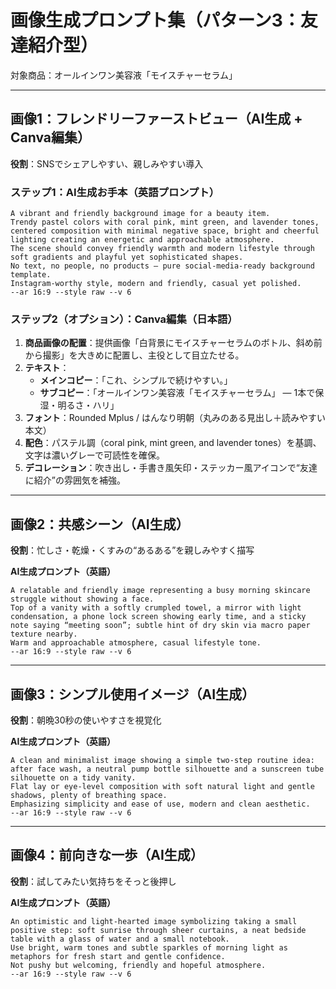 # 画像生成プロンプト集（パターン3：友達紹介型）
対象商品：オールインワン美容液「モイスチャーセラム」

---

## 画像1：フレンドリーファーストビュー（AI生成 + Canva編集）
**役割**：SNSでシェアしやすい、親しみやすい導入

### ステップ1：AI生成お手本（英語プロンプト）
```
A vibrant and friendly background image for a beauty item. 
Trendy pastel colors with coral pink, mint green, and lavender tones, centered composition with minimal negative space, bright and cheerful lighting creating an energetic and approachable atmosphere. 
The scene should convey friendly warmth and modern lifestyle through soft gradients and playful yet sophisticated shapes. 
No text, no people, no products — pure social-media-ready background template. 
Instagram-worthy style, modern and friendly, casual yet polished. 
--ar 16:9 --style raw --v 6
```

### ステップ2（オプション）：Canva編集（日本語）
1. **商品画像の配置**：提供画像「白背景にモイスチャーセラムのボトル、斜め前から撮影」を大きめに配置し、主役として目立たせる。  
2. **テキスト**：
   - **メインコピー**：「これ、シンプルで続けやすい。」
   - **サブコピー**：「オールインワン美容液「モイスチャーセラム」 — 1本で保湿・明るさ・ハリ」
3. **フォント**：Rounded Mplus / はんなり明朝（丸みのある見出し＋読みやすい本文）  
4. **配色**：パステル調（coral pink, mint green, and lavender tones）を基調、文字は濃いグレーで可読性を確保。  
5. **デコレーション**：吹き出し・手書き風矢印・ステッカー風アイコンで“友達に紹介”の雰囲気を補強。  

---

## 画像2：共感シーン（AI生成）
**役割**：忙しさ・乾燥・くすみの“あるある”を親しみやすく描写

**AI生成プロンプト（英語）**
```
A relatable and friendly image representing a busy morning skincare struggle without showing a face. 
Top of a vanity with a softly crumpled towel, a mirror with light condensation, a phone lock screen showing early time, and a sticky note saying “meeting soon”; subtle hint of dry skin via macro paper texture nearby. 
Warm and approachable atmosphere, casual lifestyle tone. 
--ar 16:9 --style raw --v 6
```

---

## 画像3：シンプル使用イメージ（AI生成）
**役割**：朝晩30秒の使いやすさを視覚化

**AI生成プロンプト（英語）**
```
A clean and minimalist image showing a simple two-step routine idea: after face wash, a neutral pump bottle silhouette and a sunscreen tube silhouette on a tidy vanity. 
Flat lay or eye-level composition with soft natural light and gentle shadows, plenty of breathing space. 
Emphasizing simplicity and ease of use, modern and clean aesthetic. 
--ar 16:9 --style raw --v 6
```

---

## 画像4：前向きな一歩（AI生成）
**役割**：試してみたい気持ちをそっと後押し

**AI生成プロンプト（英語）**
```
An optimistic and light-hearted image symbolizing taking a small positive step: soft sunrise through sheer curtains, a neat bedside table with a glass of water and a small notebook. 
Use bright, warm tones and subtle sparkles of morning light as metaphors for fresh start and gentle confidence. 
Not pushy but welcoming, friendly and hopeful atmosphere. 
--ar 16:9 --style raw --v 6
```
